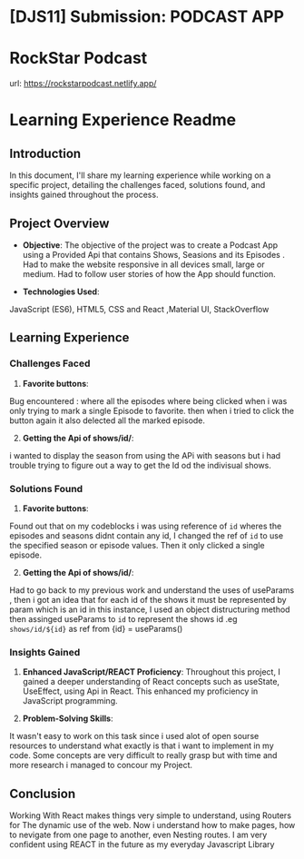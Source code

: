 # [DJS11] Submission: PODCAST APP

# RockStar Podcast

url: https://rockstarpodcast.netlify.app/

# Learning Experience Readme

## Introduction

In this document, I'll share my learning experience while working on a specific project, detailing the challenges faced, solutions found, and insights gained throughout the process. 

## Project Overview

- **Objective**: 
The objective of the project was to create a Podcast App using a Provided Api that contains Shows, Seasions and its Episodes . Had to make the website responsive in all devices small, large or medium. Had to follow user stories of how the App should function.  

- **Technologies Used**: 

JavaScript (ES6), HTML5, CSS and React ,Material UI, StackOverflow

## Learning Experience

### Challenges Faced

1. **Favorite buttons**: 

Bug encountered : where all the episodes where being clicked when i was only trying to mark a single Episode to favorite. then when i tried to click the button again it also delected all the marked episode.
   
2. **Getting the Api of shows/id/<ID>**:

i wanted to display the season from using the APi with seasons but i had trouble trying to figure out a way to get the Id od the indivisual shows.

### Solutions Found

1. **Favorite buttons**: 

Found out that on my codeblocks i was using reference of `id` wheres the episodes and seasons didnt contain any id, I changed the ref of `id` to use the specified season or episode values. Then it only clicked a single episode.

2. **Getting the Api of shows/id/<ID>**: 

Had to go back to my previous work and understand the uses of useParams , then i got an idea that for each id of the shows it must be represented by param which is an id in this instance, I used an object distructuring method then assinged useParams to `id` to represent the shows id .eg `shows/id/${id}` as ref from {id} = useParams()

### Insights Gained

1. **Enhanced JavaScript/REACT Proficiency**: 
Throughout this project, I gained a deeper understanding of React concepts such as useState, UseEffect, using Api in React. This enhanced my proficiency in JavaScript programming. 

2. **Problem-Solving Skills**: 

It wasn't easy to work on this task since i used alot of open sourse resources to understand what exactly is that i want to implement in my code. Some concepts are very difficult to really grasp but with time and more research i managed to concour my Project. 

## Conclusion

Working With React makes things very simple to understand, using Routers for The dynamic use of the web. Now i understand how to make pages, how to nevigate from one page to another, even Nesting routes. I am very confident using REACT in the future as my everyday Javascript Library